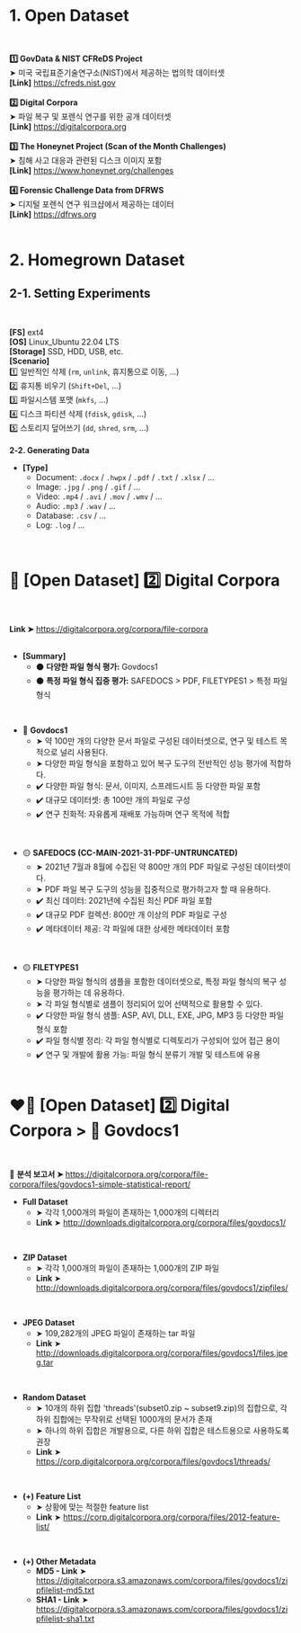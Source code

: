 # 1. Open Dataset
</br>

**1️⃣ GovData & NIST CFReDS Project**
</br>
➤ 미국 국립표준기술연구소(NIST)에서 제공하는 법의학 데이터셋
</br>
**[Link]** https://cfreds.nist.gov
</br>
</br>
**2️⃣ Digital Corpora**
</br>
➤ 파일 복구 및 포렌식 연구를 위한 공개 데이터셋
</br>
**[Link]** https://digitalcorpora.org
</br>
</br>
**3️⃣ The Honeynet Project (Scan of the Month Challenges)**
</br>
➤ 침해 사고 대응과 관련된 디스크 이미지 포함
</br>
**[Link]** https://www.honeynet.org/challenges
</br>
</br>
**4️⃣ Forensic Challenge Data from DFRWS**
</br>
➤ 디지털 포렌식 연구 워크샵에서 제공하는 데이터
</br>
**[Link]** https://dfrws.org
</br></br>

</div>

# 2. Homegrown Dataset

## 2-1. Setting Experiments
</br>

**[FS]** ext4
</br>
**[OS]** Linux_Ubuntu 22.04 LTS
</br>
**[Storage]** SSD, HDD, USB, etc.
</br>
**[Scenario]**
</br>
1️⃣ 일반적인 삭제 (`rm`, `unlink`, 휴지통으로 이동, ...)
</br>
2️⃣ 휴지통 비우기 (`Shift+Del`, ...)
</br>
3️⃣ 파일시스템 포맷 (`mkfs`, ...)
</br>
4️⃣ 디스크 파티션 삭제 (`fdisk`, `gdisk`, ...)
</br>
5️⃣ 스토리지 덮어쓰기 (`dd`, `shred`, `srm`, ...)
</br></br>
**2-2. Generating Data**
</br>
- **[Type]**
  - Document: `.docx` / `.hwpx` / `.pdf` / `.txt` / `.xlsx` / ...
  - Image: `.jpg` / `.png` / `.gif` / ...
  - Video: `.mp4` / `.avi` / `.mov` / `.wmv` / ...
  - Audio: `.mp3` / `.wav` / ...
  - Database: `.csv` / ...
  - Log: `.log` / ...
</br>

</div>

# 📌 [Open Dataset] 2️⃣ Digital Corpora

</br>

**Link ➤** https://digitalcorpora.org/corpora/file-corpora
</br>
</br>
- **[Summary]**
  - ⚫️ **다양한 파일 형식 평가:** Govdocs1
  - ⚫️ **특정 파일 형식 집중 평가:** SAFEDOCS > PDF, FILETYPES1 > 특정 파일 형식
</br>

- 🔴 **Govdocs1**
  - ➤ 약 100만 개의 다양한 문서 파일로 구성된 데이터셋으로, 연구 및 테스트 목적으로 널리 사용된다.
  - ➤ 다양한 파일 형식을 포함하고 있어 복구 도구의 전반적인 성능 평가에 적합하다.
  - ✔️ 다양한 파일 형식: 문서, 이미지, 스프레드시트 등 다양한 파일 포함
  - ✔️ 대규모 데이터셋: 총 100만 개의 파일로 구성
  - ✔️ 연구 친화적: 자유롭게 재배포 가능하며 연구 목적에 적합
</br>

- 🟡 **SAFEDOCS (CC-MAIN-2021-31-PDF-UNTRUNCATED)**
  - ➤ 2021년 7월과 8월에 수집된 약 800만 개의 PDF 파일로 구성된 데이터셋이다.
  - ➤ PDF 파일 복구 도구의 성능을 집중적으로 평가하고자 할 때 유용하다.
  - ✔️ 최신 데이터: 2021년에 수집된 최신 PDF 파일 포함
  - ✔️ 대규모 PDF 컬렉션: 800만 개 이상의 PDF 파일로 구성
  - ✔️ 메타데이터 제공: 각 파일에 대한 상세한 메타데이터 포함
</br>

- 🟡 **FILETYPES1**
  - ➤ 다양한 파일 형식의 샘플을 포함한 데이터셋으로, 특정 파일 형식의 복구 성능을 평가하는 데 유용하다.
  - ➤ 각 파일 형식별로 샘플이 정리되어 있어 선택적으로 활용할 수 있다.
  - ✔️ 다양한 파일 형식 샘플: ASP, AVI, DLL, EXE, JPG, MP3 등 다양한 파일 형식 포함
  - ✔️ 파일 형식별 정리: 각 파일 형식별로 디렉토리가 구성되어 있어 접근 용이
  - ✔️ 연구 및 개발에 활용 가능: 파일 형식 분류기 개발 및 테스트에 유용
</br></br>

</div>

# ❤️‍🔥 [Open Dataset] 2️⃣ Digital Corpora > 🔴 Govdocs1

</br>

📑 **분석 보고서 ➤** https://digitalcorpora.org/corpora/file-corpora/files/govdocs1-simple-statistical-report/
</br>

- **Full Dataset**
  - ➤ 각각 1,000개의 파일이 존재하는 1,000개의 디렉터리
  - **Link** ➤ http://downloads.digitalcorpora.org/corpora/files/govdocs1/
</br>

- **ZIP Dataset**
  - ➤ 각각 1,000개의 파일이 존재하는 1,000개의 ZIP 파일
  - **Link** ➤ http://downloads.digitalcorpora.org/corpora/files/govdocs1/zipfiles/
</br>

- **JPEG Dataset**
  - ➤ 109,282개의 JPEG 파일이 존재하는 tar 파일
  - **Link** ➤ http://downloads.digitalcorpora.org/corpora/files/govdocs1/files.jpeg.tar
</br>

- **Random Dataset**
  - ➤ 10개의 하위 집합 'threads'(subset0.zip ~ subset9.zip)의 집합으로, 각 하위 집합에는 무작위로 선택된 1000개의 문서가 존재
  - ➤ 하나의 하위 집합은 개발용으로, 다른 하위 집합은 테스트용으로 사용하도록 권장
  - **Link** ➤ https://corp.digitalcorpora.org/corpora/files/govdocs1/threads/
</br>

- **(+) Feature List**
  - ➤ 상황에 맞는 적절한 feature list
  - **Link** ➤ https://corp.digitalcorpora.org/corpora/files/2012-feature-list/
</br>

- **(+) Other Metadata**
  - **MD5 - Link** ➤ https://digitalcorpora.s3.amazonaws.com/corpora/files/govdocs1/zipfilelist-md5.txt
  - **SHA1 - Link** ➤ https://digitalcorpora.s3.amazonaws.com/corpora/files/govdocs1/zipfilelist-sha1.txt
</br>

